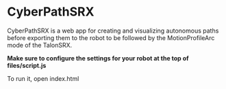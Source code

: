 # CyberPathSRX
CyberPathSRX is a web app for creating and visualizing autonomous paths before exporting them to the robot to be followed by the MotionProfileArc mode of the TalonSRX.

**Make sure to configure the settings for your robot at the top of files/script.js**

To run it, open index.html
